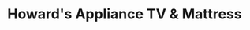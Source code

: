 ---
title: "Howard's Appliance TV & Mattress"
url: /agoura-hills/howards-appliance-tv-und-mattress/
shop: Haushaltsgeräte
---